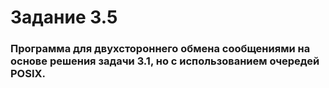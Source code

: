 # Задание 3.5

### Программа для двухстороннего обмена сообщениями на основе решения задачи 3.1, но с использованием очередей POSIX.